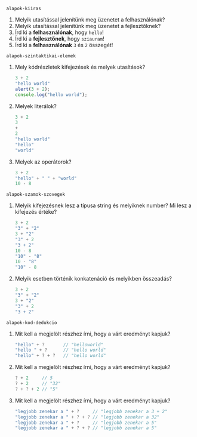 `alapok-kiiras`

1. Melyik utasítással jelenítünk meg üzenetet a felhasználónak?
1. Melyik utasítással jelenítünk meg üzenetet a fejlesztőknek?
1. Írd ki a __felhasználónak__, hogy `hello`!
1. Írd ki a __fejlesztőnek__, hogy `sziauram`!
1. Írd ki a __felhasználónak__ `3` és `2` összegét!

`alapok-szintaktikai-elemek`

1. Mely kódrészletek kifejezések és melyek utasítások?

   ```js
   3 + 2
   "hello world"
   alert(3 + 2);
   console.log("hello world");
   ```

1. Melyek literálok?

   ```js
   3 + 2
   3
   +
   2
   "hello world"
   "hello"
   "world"
   ```

1. Melyek az operátorok?

   ```js
   3 + 2
   "hello" + " " + "world"
   10 - 8
   ```

`alapok-szamok-szovegek`

1. Melyik kifejezésnek lesz a típusa string és melyiknek number?
   Mi lesz a kifejezés értéke?

   ```js
   3 + 2
   "3" + "2"
   3 + "2"
   "3" + 2
   "3 + 2"
   10 - 8
   "10" - "8"
   10 - "8"
   "10" - 8
   ```

1. Melyik esetben történik konkatenáció és melyikben összeadás?

   ```js
   3 + 2
   "3" + "2"
   3 + "2"
   "3" + 2
   "3 + 2"
   ```

`alapok-kod-dedukcio`

1. Mit kell a megjelölt részhez írni, hogy a várt eredményt kapjuk?

   ```js
   "hello" + ?       // "helloworld"
   "hello " + ?      // "hello world"
   "hello" + ? + ?   // "hello world"
   ```

1. Mit kell a megjelölt részhez írni, hogy a várt eredményt kapjuk?

   ```js
   ? + 2     // 5
   ? + 2     // "32"
   ? + ? + 2 // "5"
   ```

1. Mit kell a megjelölt részhez írni, hogy a várt eredményt kapjuk?

   ```js
   "legjobb zenekar a " + ?     // "legjobb zenekar a 3 + 2"
   "legjobb zenekar a " + ? + ? // "legjobb zenekar a 32"
   "legjobb zenekar a " + ?     // "legjobb zenekar a 5"
   "legjobb zenekar a " + ? + ? // "legjobb zenekar a 5"
   ```
